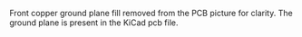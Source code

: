 Front copper ground plane fill removed from the PCB picture for clarity. The ground plane is present in the KiCad pcb file.

